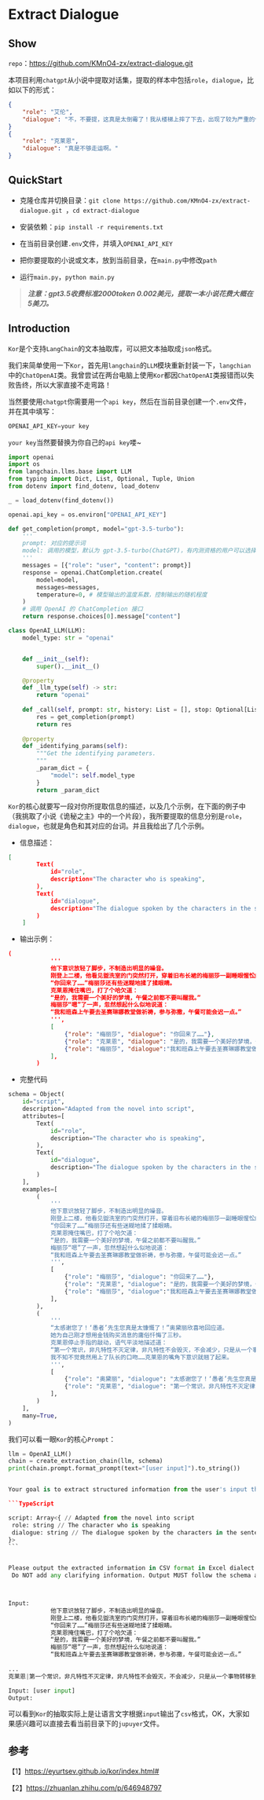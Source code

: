 # Extract Dialogue

## Show

`repo`：https://github.com/KMnO4-zx/extract-dialogue.git

本项目利用`chatgpt`从小说中提取对话集，提取的样本中包括`role`，`dialogue`，比如以下的形式：

```json
{
    "role": "艾伦",
    "dialogue": "不，不要提，这真是太倒霉了！我从楼梯上摔了下去，出现了较为严重的骨裂，只能打石膏做固定。"
}
{
    "role": "克莱恩",
    "dialogue": "真是不够走运啊。"
}
```

## QuickStart

- 克隆仓库并切换目录：`git clone https://github.com/KMnO4-zx/extract-dialogue.git `，`cd extract-dialogue`

- 安装依赖：`pip install -r requirements.txt`
- 在当前目录创建`.env`文件，并填入`OPENAI_API_KEY`
- 把你要提取的小说或文本，放到当前目录，在`main.py`中修改`path`
- 运行`main.py`，`python main.py`

> ***注意：gpt3.5收费标准2000token 0.002美元，提取一本小说花费大概在5美刀。***

## Introduction

`Kor`是个支持`LangChain`的文本抽取库，可以把文本抽取成`json`格式。

我们来简单使用一下`Kor`，首先用`langchain`的`LLM`模块重新封装一下，`langchian`中的`ChatOpenAI`类。我曾尝试在两台电脑上使用`Kor`都因`ChatOpenAI`类报错而以失败告终，所以大家直接不走弯路！

当然要使用`chatgpt`你需要用一个`api key`，然后在当前目录创建一个`.env`文件，并在其中填写：

```python
OPENAI_API_KEY=your key
```

`your key`当然要替换为你自己的`api key`喽~

```python
import openai
import os
from langchain.llms.base import LLM
from typing import Dict, List, Optional, Tuple, Union
from dotenv import find_dotenv, load_dotenv

_ = load_dotenv(find_dotenv())

openai.api_key = os.environ["OPENAI_API_KEY"]

def get_completion(prompt, model="gpt-3.5-turbo"):
    '''
    prompt: 对应的提示词
    model: 调用的模型，默认为 gpt-3.5-turbo(ChatGPT)，有内测资格的用户可以选择 gpt-4
    '''
    messages = [{"role": "user", "content": prompt}]
    response = openai.ChatCompletion.create(
        model=model,
        messages=messages,
        temperature=0, # 模型输出的温度系数，控制输出的随机程度
    )
    # 调用 OpenAI 的 ChatCompletion 接口
    return response.choices[0].message["content"]

class OpenAI_LLM(LLM):
    model_type: str = "openai"


    def __init__(self):
        super().__init__()

    @property
    def _llm_type(self) -> str:
        return "openai"
    
    def _call(self, prompt: str, history: List = [], stop: Optional[List[str]] = None) -> str:
        res = get_completion(prompt)
        return res
    
    @property
    def _identifying_params(self):
        """Get the identifying parameters.
        """
        _param_dict = {
            "model": self.model_type
        }
        return _param_dict
```

`Kor`的核心就要写一段对你所提取信息的描述，以及几个示例，在下面的例子中（我挑取了小说《诡秘之主》中的一个片段），我所要提取的信息分别是`role`，`dialogue`，也就是角色和其对应的台词。并且我给出了几个示例。

- 信息描述：

```json
[
        Text(
            id="role",
            description="The character who is speaking",
        ),
        Text(
            id="dialogue",
            description="The dialogue spoken by the characters in the sentence",
        )
    ]
```

- 输出示例：

```json
(
            '''
            他下意识放轻了脚步，不制造出明显的噪音。
            刚登上二楼，他看见盥洗室的门突然打开，穿着旧布长裙的梅丽莎一副睡眼惺忪的模样出来。
            “你回来了……”梅丽莎还有些迷糊地揉了揉眼睛。
            克莱恩掩住嘴巴，打了个哈欠道：
            “是的，我需要一个美好的梦境，午餐之前都不要叫醒我。”
            梅丽莎“嗯”了一声，忽然想起什么似地说道：
            “我和班森上午要去圣赛琳娜教堂做祈祷，参与弥撒，午餐可能会迟一点。”
            ''',
            [
                {"role": "梅丽莎", "dialogue": "你回来了……"},
                {"role": "克莱恩", "dialogue": "是的，我需要一个美好的梦境，午餐之前都不要叫醒我。"},
                {"role": "梅丽莎", "dialogue":"我和班森上午要去圣赛琳娜教堂做祈祷，参与弥撒，午餐可能会迟一点。"}
            ],
        )
```

- 完整代码

```py
schema = Object(
    id="script",
    description="Adapted from the novel into script",
    attributes=[
        Text(
            id="role",
            description="The character who is speaking",
        ),
        Text(
            id="dialogue",
            description="The dialogue spoken by the characters in the sentence",
        )
    ],
    examples=[
        (
            '''
            他下意识放轻了脚步，不制造出明显的噪音。
            刚登上二楼，他看见盥洗室的门突然打开，穿着旧布长裙的梅丽莎一副睡眼惺忪的模样出来。
            “你回来了……”梅丽莎还有些迷糊地揉了揉眼睛。
            克莱恩掩住嘴巴，打了个哈欠道：
            “是的，我需要一个美好的梦境，午餐之前都不要叫醒我。”
            梅丽莎“嗯”了一声，忽然想起什么似地说道：
            “我和班森上午要去圣赛琳娜教堂做祈祷，参与弥撒，午餐可能会迟一点。”
            ''',
            [
                {"role": "梅丽莎", "dialogue": "你回来了……"},
                {"role": "克莱恩", "dialogue": "是的，我需要一个美好的梦境，午餐之前都不要叫醒我。"},
                {"role": "梅丽莎", "dialogue":"我和班森上午要去圣赛琳娜教堂做祈祷，参与弥撒，午餐可能会迟一点。"}
            ],
        ),
        (
            '''
            “太感谢您了！‘愚者’先生您真是太慷慨了！”奥黛丽欣喜地回应道。
            她为自己刚才想用金钱购买消息的庸俗忏悔了三秒。
            克莱恩停止手指的敲动，语气平淡地描述道：
            “第一个常识，非凡特性不灭定律，非凡特性不会毁灭，不会减少，只是从一个事物转移到另一个事物。”
            我不知不觉竟然用上了队长的口吻……克莱恩的嘴角下意识就翘了起来。
            ''',
            [
                {"role": "奥黛丽", "dialogue": "太感谢您了！‘愚者’先生您真是太慷慨了！"},
                {"role": "克莱恩", "dialogue": "第一个常识，非凡特性不灭定律，非凡特性不会毁灭，不会减少，只是从一个事物转移到另一个事物。"},
            ],
        )
    ],
    many=True,
)
```

我们可以看一眼`Kor`的核心`Prompt`：

````python
llm = OpenAI_LLM()
chain = create_extraction_chain(llm, schema)
print(chain.prompt.format_prompt(text="[user input]").to_string())


Your goal is to extract structured information from the user's input that matches the form described below. When extracting information please make sure it matches the type information exactly. Do not add any attributes that do not appear in the schema shown below.

```TypeScript

script: Array<{ // Adapted from the novel into script
 role: string // The character who is speaking
 dialogue: string // The dialogue spoken by the characters in the sentence
}>
```


Please output the extracted information in CSV format in Excel dialect. Please use a | as the delimiter. 
 Do NOT add any clarifying information. Output MUST follow the schema above. Do NOT add any additional columns that do not appear in the schema.



Input: 
            他下意识放轻了脚步，不制造出明显的噪音。
            刚登上二楼，他看见盥洗室的门突然打开，穿着旧布长裙的梅丽莎一副睡眼惺忪的模样出来。
            “你回来了……”梅丽莎还有些迷糊地揉了揉眼睛。
            克莱恩掩住嘴巴，打了个哈欠道：
            “是的，我需要一个美好的梦境，午餐之前都不要叫醒我。”
            梅丽莎“嗯”了一声，忽然想起什么似地说道：
            “我和班森上午要去圣赛琳娜教堂做祈祷，参与弥撒，午餐可能会迟一点。”
            
...
克莱恩|第一个常识，非凡特性不灭定律，非凡特性不会毁灭，不会减少，只是从一个事物转移到另一个事物。

Input: [user input]
Output:
````

可以看到`Kor`的抽取实际上是让语言文字根据`input`输出了`csv`格式，OK，大家如果感兴趣可以直接去看当前目录下的`jupuyer`文件。

## 参考

【1】https://eyurtsev.github.io/kor/index.html#

【2】https://zhuanlan.zhihu.com/p/646948797